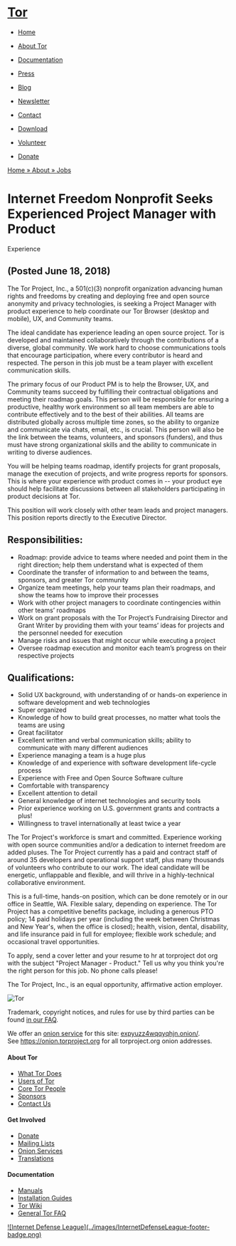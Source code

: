 # [Tor](../index.html.en)

  * [Home](../index.html.en)
  * [About Tor](../about/overview.html.en)
  * [Documentation](../docs/documentation.html.en)
  * [Press](../press/press.html.en)
  * [Blog](https://blog.torproject.org/blog/)
  * [Newsletter](https://newsletter.torproject.org)
  * [Contact](../about/contact.html.en)

  * [Download](../download/download-easy.html.en)
  * [Volunteer](../getinvolved/volunteer.html.en)
  * [Donate](../donate/donate-button.html.en)

[Home » ](../index.html.en) [About » ](../about/overview.html.en)
[Jobs](../about/jobs.html.en)

# Internet Freedom Nonprofit Seeks Experienced Project Manager with Product
Experience

## (Posted June 18, 2018)

The Tor Project, Inc., a 501(c)(3) nonprofit organization advancing human
rights and freedoms by creating and deploying free and open source anonymity
and privacy technologies, is seeking a Project Manager with product experience
to help coordinate our Tor Browser (desktop and mobile), UX, and Community
teams.

The ideal candidate has experience leading an open source project. Tor is
developed and maintained collaboratively through the contributions of a
diverse, global community. We work hard to choose communications tools that
encourage participation, where every contributor is heard and respected. The
person in this job must be a team player with excellent communication skills.

The primary focus of our Product PM is to help the Browser, UX, and Community
teams succeed by fulfilling their contractual obligations and meeting their
roadmap goals. This person will be responsible for ensuring a productive,
healthy work environment so all team members are able to contribute
effectively and to the best of their abilities. All teams are distributed
globally across multiple time zones, so the ability to organize and
communicate via chats, email, etc., is crucial. This person will also be the
link between the teams, volunteers, and sponsors (funders), and thus must have
strong organizational skills and the ability to communicate in writing to
diverse audiences.

You will be helping teams roadmap, identify projects for grant proposals,
manage the execution of projects, and write progress reports for sponsors.
This is where your experience with product comes in -- your product eye should
help facilitate discussions between all stakeholders participating in product
decisions at Tor.

This position will work closely with other team leads and project managers.
This position reports directly to the Executive Director.

## Responsibilities:

  * Roadmap: provide advice to teams where needed and point them in the right direction; help them understand what is expected of them
  * Coordinate the transfer of information to and between the teams, sponsors, and greater Tor community
  * Organize team meetings, help your teams plan their roadmaps, and show the teams how to improve their processes
  * Work with other project managers to coordinate contingencies within other teams’ roadmaps
  * Work on grant proposals with the Tor Project’s Fundraising Director and Grant Writer by providing them with your teams’ ideas for projects and the personnel needed for execution
  * Manage risks and issues that might occur while executing a project
  * Oversee roadmap execution and monitor each team’s progress on their respective projects

## Qualifications:

  * Solid UX background, with understanding of or hands-on experience in software development and web technologies
  * Super organized
  * Knowledge of how to build great processes, no matter what tools the teams are using
  * Great facilitator
  * Excellent written and verbal communication skills; ability to communicate with many different audiences
  * Experience managing a team is a huge plus
  * Knowledge of and experience with software development life-cycle process
  * Experience with Free and Open Source Software culture
  * Comfortable with transparency
  * Excellent attention to detail
  * General knowledge of internet technologies and security tools
  * Prior experience working on U.S. government grants and contracts a plus!
  * Willingness to travel internationally at least twice a year 

The Tor Project's workforce is smart and committed. Experience working with
open source communities and/or a dedication to internet freedom are added
pluses. The Tor Project currently has a paid and contract staff of around 35
developers and operational support staff, plus many thousands of volunteers
who contribute to our work. The ideal candidate will be energetic, unflappable
and flexible, and will thrive in a highly-technical collaborative environment.

This is a full-time, hands-on position, which can be done remotely or in our
office in Seattle, WA. Flexible salary, depending on experience. The Tor
Project has a competitive benefits package, including a generous PTO policy;
14 paid holidays per year (including the week between Christmas and New
Year's, when the office is closed); health, vision, dental, disability, and
life insurance paid in full for employee; flexible work schedule; and
occasional travel opportunities.

To apply, send a cover letter and your resume to hr at torproject dot org with
the subject "Project Manager - Product." Tell us why you think you're the
right person for this job. No phone calls please!

The Tor Project, Inc., is an equal opportunity, affirmative action employer.

![Tor](../images/onion.jpg)

Trademark, copyright notices, and rules for use by third parties can be found
[in our FAQ](../docs/trademark-faq.html.en).

We offer an [onion service](https://www.torproject.org/docs/hidden-services)
for this site: [expyuzz4wqqyqhjn.onion/](http://expyuzz4wqqyqhjn.onion/).  
See <https://onion.torproject.org> for all torproject.org onion addresses.

#### About Tor

  * [What Tor Does](../about/overview.html.en)
  * [Users of Tor](../about/torusers.html.en)
  * [Core Tor People](../about/corepeople.html.en)
  * [Sponsors](../about/sponsors.html.en)
  * [Contact Us](../about/contact.html.en)

#### Get Involved

  * [Donate](../donate/donate-foot.html.en)
  * [Mailing Lists](../docs/documentation.html.en#MailingLists)
  * [Onion Services](../docs/onion-services.html.en)
  * [Translations](../getinvolved/translation.html.en)

#### Documentation

  * [Manuals](../docs/tor-manual.html.en)
  * [Installation Guides](../docs/documentation.html.en)
  * [Tor Wiki](https://trac.torproject.org/projects/tor/wiki/)
  * [General Tor FAQ](../docs/faq.html.en)

[![Internet Defense League](../images/InternetDefenseLeague-footer-
badge.png)](https://internetdefenseleague.org/)

